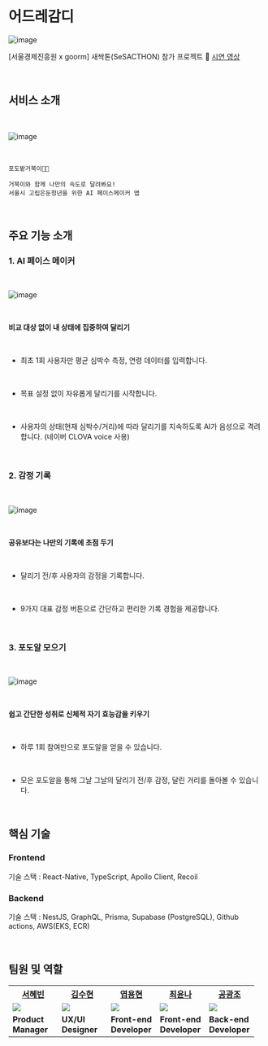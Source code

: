 # 어드레감디 
![image](https://github.com/raymondanythings/pacemaker/assets/106373580/a9cca22f-fddd-46c1-b547-005f95c21695)

[서울경제진흥원 x goorm] 새싹톤(SeSACTHON) 참가 프로젝트
🔗 [시연 영상](https://www.youtube.com/watch?v=Tn0yRTVAYBw)


<br>

## 서비스 소개

<br>

![image](https://github.com/raymondanythings/pacemaker/assets/106373580/a73b1605-b9ff-4b84-a514-6b5aa192a45d)

<br>

    포도밭거북이🏃🍇 

    거북이와 함께 나만의 속도로 달려봐요!
    서울시 고립은둔청년을 위한 AI 페이스메이커 앱

<br>

## 주요 기능 소개

### 1.    AI 페이스 메이커

<br>

![image](https://github.com/raymondanythings/pacemaker/assets/106373580/1165cf15-d4db-4d1d-adac-bf080ac5c0ab)

<br>
 
**비교 대상 없이 내 상태에 집중하여 달리기** 

<br>

- 최초 1회 사용자만 평균 심박수 측정, 연령 데이터를 입력합니다.

<br>

- 목표 설정 없이 자유롭게 달리기를 시작합니다.

<br>

- 사용자의 상태(현재 심박수/거리)에 따라 달리기를 지속하도록 AI가 음성으로 격려합니다. (네이버 CLOVA voice 사용)

<br>

### 2.    감정 기록

<br>

![image](https://github.com/raymondanythings/pacemaker/assets/106373580/fb02155f-5127-4457-b710-7c0efefff4de)

<br>

**공유보다는 나만의 기록에 초점 두기**

<br>

- 달리기 전/후 사용자의 감정을 기록합니다.

<br>
  
- 9가지 대표 감정 버튼으로 간단하고 편리한 기록 경험을 제공합니다.

<br>

### 3.  포도알 모으기

<br>

![image](https://github.com/raymondanythings/pacemaker/assets/106373580/e005602a-3f3d-428b-95a0-879b3623f18c)

<br>

**쉽고 간단한 성취로 신체적 자기 효능감을 키우기**

<br>

- 하루 1회 참여만으로 포도알을 얻을 수 있습니다.

<br>

- 모은 포도알을 통해 그날 그날의 달리기 전/후 감정, 달린 거리를 돌아볼 수 있습니다.

<br>

## 핵심 기술

### Frontend
기술 스택 : React-Native, TypeScript, Apollo Client, Recoil

### Backend
기술 스택 : NestJS, GraphQL, Prisma, Supabase (PostgreSQL), Github actions, AWS(EKS, ECR)

<br>

## 팀원 및 역할

<table>
    <th width="20%" style="text-align:center"><a href="https://github.com/teorgeos" target="_blank">서혜빈</th>
    <th width="20%" style="text-align:center"><a href="https://github.com/suhyun22" target="_blank">김수현</th>
    <th width="20%" style="text-align:center"><a href="https://github.com/raymondanythings" target="_blank">엽용현</a></th>
    <th width="20%" style="text-align:center"><a href="https://github.com/goodafteryoon" target="_blank">최윤나</a></th>
    <th width="20%" style="text-align:center"><a href="https://github.com/GwangjoGong" target="_blank">공광조</a></th>
    <tr>
        <td>
            <img src="https://user-images.githubusercontent.com/106373580/233285256-1946cfcd-5ae3-40ff-b39b-6ff19df3da93.png"/>
        </td>
        <td>
            <img src="https://user-images.githubusercontent.com/106373580/233285631-99f54808-2c23-4b32-909c-c66e1b0759a6.png"/>
        </td>
        <td>
            <img src="https://user-images.githubusercontent.com/106373580/233285947-61926021-db9d-4f2b-8b7b-e5ef37c8d686.png"/>
        </td>
        <td>
            <img src="https://user-images.githubusercontent.com/106373580/233285807-ea297fe2-d6b3-4539-b7a3-fd7c96b3408c.png"/>
        </td>
        <td>
            <img src="https://user-images.githubusercontent.com/106373580/233286272-269eef09-e7ec-4384-b705-b300fa28199c.png"/>
        </td>
    </tr>
    <tr>
        <td>
            <strong>Product <br> Manager</strong>
        </td>
        <td>
            <strong>UX/UI <br> Designer</strong>
        </td>
        <td>
            <strong>Front-end <br> Developer</strong>
        </td>
        <td>
            <strong>Front-end <br> Developer</strong>
        </td>
        <td>
            <strong>Back-end <br> Developer</strong>
        </td>
    </tr>
</table>

<br>




